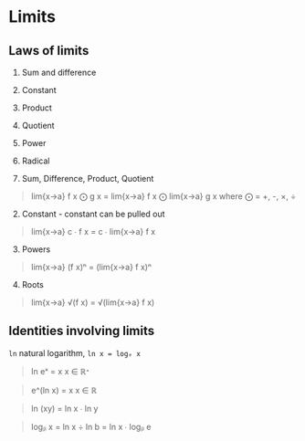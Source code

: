# Limits


## Laws of limits

1. Sum and difference
2. Constant
3. Product
4. Quotient
5. Power
6. Radical

1. Sum, Difference, Product, Quotient

>lim{x→a} f x ⨀ g x = lim{x→a} f x ⨀ lim{x→a} g x
where ⨀ = +, -, ×, ÷

2. Constant - constant can be pulled out

>lim{x→a} c ∙ f x = c ∙ lim{x→a} f x

3. Powers

>lim{x→a} (f x)ⁿ = (lim{x→a} f x)ⁿ

4. Roots

>lim{x→a} √(f x) = √(lim{x→a} f x)


## Identities involving limits

`ln` natural logarithm, `ln x = logₑ x`

>ln eˣ = x         x ∈ ℝᐩ

>e^(ln x) = x      x ∈ ℝ

>ln (xy) = ln x ∙ ln y

>logᵦ x = ln x ÷ ln b = ln x ∙ logᵦ e
